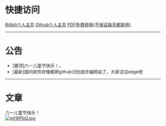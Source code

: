 # 快捷访问    
[Bilibili个人主页](https://space.bilibili.com/3537110394997567?spm_id_from=333.1007.0.0)       [Github个人主页](github.com/Xiaoyang4547)  [PDF免费转换(不保证每天都能用)](http://momopdf.ltzy.top:64225)
***
# 公告  
* [置顶]六一儿童节快乐！。
* [最新]国内软件好像都把github识别成诈骗网站了，大家试试edge吧
***
# 文章
六一儿童节快乐！  
[![pV9IPbQ.jpg](https://s21.ax1x.com/2025/06/01/pV9IPbQ.jpg)](https://imgse.com/i/pV9IPbQ)
